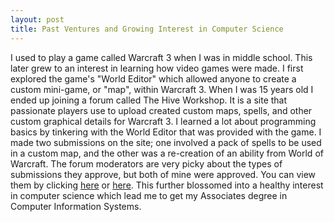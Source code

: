 ```yaml
---
layout: post
title: Past Ventures and Growing Interest in Computer Science
---
```

I used to play a game called Warcraft 3 when I was in middle school. This later
grew to an interest in learning how video games were made. I first explored the game's
"World Editor" which allowed anyone to create a custom mini-game, or "map", within Warcraft 3.
When I was 15 years old I ended up joining a forum called The Hive Workshop.
It is a site that passionate players use to upload created custom maps, spells,
and other custom graphical details for Warcraft 3.
I learned a lot about programming basics by tinkering with the World Editor that was provided with the game.
I made two submissions on the site; one involved a pack of spells to be used in a custom map, and the other was a re-creation of an ability from World of Warcraft. The forum moderators are very picky about the types of submissions they approve, but both of mine were approved. You can view them by clicking [here](https://www.hiveworkshop.com/threads/disarm-v1-0.155163/) or [here](https://www.hiveworkshop.com/threads/death-grip-v1-02-final.155610/).
This further blossomed into a healthy interest in computer science which lead me to get my Associates degree in Computer Information Systems.


[jekyll-docs]: http://jekyllrb.com/docs/home
[jekyll-gh]:   https://github.com/jekyll/jekyll
[jekyll-talk]: https://talk.jekyllrb.com/

